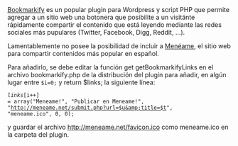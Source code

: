 <html><body><a href="http://www.gara.com/projects/bookmarkify/" target="_blank">Bookmarkify</a> es un popular plugin para Wordpress y script PHP que permite agregar a un sitio web una botonera que posibilite a un visitánte rápidamente compartir el contenido que está leyendo mediante las redes sociales más pupulares (Twitter, Facebook, Digg, Reddit, ...).



Lamentablemente no posee la posibilidad de incluir a <a href="http://meneame.net" target="_blank">Menéame</a>, el sitio web para compartir contenidos más popular en español.



Para añadirlo, se debe editar la función get getBookmarkifyLinks en el archivo bookmarkify.php de la distribución del plugin para añadir, en algún lugar entre <code>$i=0;</code> y return $links; la siguiente línea:



<code>$links[$i++] = array("Meneame!", "Publicar en Meneame!", "http://meneame.net/submit.php?url=$u&amp;title=$t", "meneame.ico", 0, 0);</code>



y guardar el archivo http://meneame.net/favicon.ico como meneame.ico en la carpeta del plugin.</body></html>